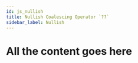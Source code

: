 ```yaml
---
id: js_nullish
title: Nullish Coalescing Operator `??`
sidebar_label: Nullish
---
```


# All the content goes here